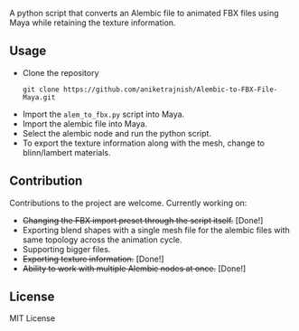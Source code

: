A python script that converts an Alembic file to animated FBX files using Maya while retaining the texture information.

 ## Usage
 * Clone the repository
    ```
    git clone https://github.com/aniketrajnish/Alembic-to-FBX-File-Maya.git
    ```  
 * Import the `alem_to_fbx.py` script into Maya.
 * Import the alembic file into Maya.   
 * Select the alembic node and run the python script.
 * To export the texture information along with the mesh, change to blinn/lambert materials.

## Contribution
Contributions to the project are welcome. 
Currently working on:
* ~~Changing the FBX import preset through the script itself.~~ [Done!] 
* Exporting blend shapes with a single mesh file for the alembic files with same topology across the animation cycle.
* Supporting bigger files.
* ~~Exporting texture information.~~ [Done!]
* ~~Ability to work with multiple Alembic nodes at once.~~ [Done!]

## License
MIT License
